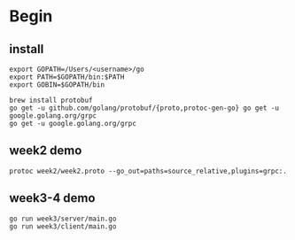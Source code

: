 ﻿# Begin
## install
```
export GOPATH=/Users/<username>/go
export PATH=$GOPATH/bin:$PATH
export GOBIN=$GOPATH/bin
```

```
brew install protobuf
go get -u github.com/golang/protobuf/{proto,protoc-gen-go} go get -u google.golang.org/grpc
go get -u google.golang.org/grpc
```

## week2 demo
```
protoc week2/week2.proto --go_out=paths=source_relative,plugins=grpc:. 
```

## week3-4 demo
```
go run week3/server/main.go
go run week3/client/main.go
```